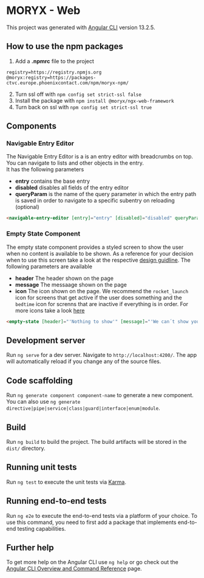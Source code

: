 # MORYX - Web

This project was generated with [Angular CLI](https://github.com/angular/angular-cli) version 13.2.5.

## How to use the npm packages
1. Add a **.npmrc** file to the project
```
registry=https://registry.npmjs.org
@moryx:registry=https://packages-ctvc.europe.phoenixcontact.com/npm/moryx-npm/
```
2. Turn ssl off with `npm config set strict-ssl false`
3. Install the package with `npm install @moryx/ngx-web-framework`
4. Turn back on ssl with `npm config set strict-ssl true`

## Components
### Navigable Entry Editor
The Navigable Entry Editor is a is an entry editor with breadcrumbs on top. You can navigate to lists and other objects in the entry. </br>
It has the following parameters
- **entry** contains the base entry
- **disabled** disables all fields of the entry editor  
- **queryParam** is the name of the query parameter in which the entry path is saved in order to navigate to a specific subentry on reloading (optional)
``` html
<navigable-entry-editor [entry]="entry" [disabled]="disabled" queryParam="entryEditor1"></navigable-entry-editor>
```

### Empty State Component
The empty state component provides a styled screen to show the user when no content is available to be shown. 
As a reference for your decision when to use this screen take a look at the respective [design guidline](https://material.io/design/communication/empty-states.html#content).
The following parameters are available
- **header** The header shown on the page
- **message** The messaage shown on the page
- **icon** The icon shown on the page. We recommend the `rocket_launch` icon for screens that get active if the user does something and the `bedtime` icon for screnns that are inactive if everything is in order. For more icons take a look [here](https://fonts.google.com/icons?selected=Material+Icons&icon.set=Material+Symbols)
``` html
<empty-state [header]="'Nothing to show'" [message]="'We can´t show you anything here.'" icon="bedtime"></empty-state>
```

## Development server

Run `ng serve` for a dev server. Navigate to `http://localhost:4200/`. The app will automatically reload if you change any of the source files.

## Code scaffolding

Run `ng generate component component-name` to generate a new component. You can also use `ng generate directive|pipe|service|class|guard|interface|enum|module`.

## Build

Run `ng build` to build the project. The build artifacts will be stored in the `dist/` directory.

## Running unit tests

Run `ng test` to execute the unit tests via [Karma](https://karma-runner.github.io).

## Running end-to-end tests

Run `ng e2e` to execute the end-to-end tests via a platform of your choice. To use this command, you need to first add a package that implements end-to-end testing capabilities.

## Further help

To get more help on the Angular CLI use `ng help` or go check out the [Angular CLI Overview and Command Reference](https://angular.io/cli) page.
